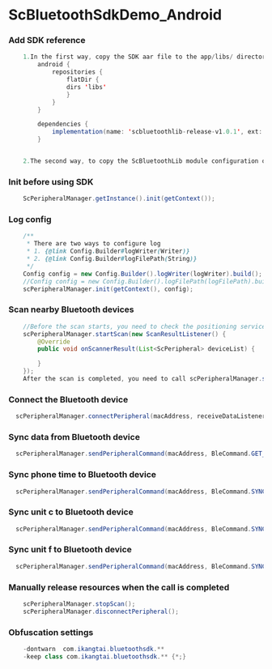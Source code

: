 # ScBluetoothSdkDemo_Android

### Add SDK reference

```java
    1.In the first way, copy the SDK aar file to the app/libs/ directory of the project, then configure gradle
        android {
            repositories {
                flatDir {
                dirs 'libs'
                }
            }
        }

        dependencies {
            implementation(name: 'scbluetoothlib-release-v1.0.1', ext: 'aar')
        }


    2.The second way, to copy the ScBluetoothLib module configuration of Demo to the project, and then add implementation project(':ScBluetoothLib') to gradle dependencies
```

### Init before using SDK

```java
    ScPeripheralManager.getInstance().init(getContext());
```
### Log config
```java
    /**
     * There are two ways to configure log
     * 1. {@link Config.Builder#logWriter(Writer)}
     * 2. {@link Config.Builder#logFilePath(String)}
     */
    Config config = new Config.Builder().logWriter(logWriter).build();
    //Config config = new Config.Builder().logFilePath(logFilePath).build();
    scPeripheralManager.init(getContext(), config);
```
### Scan nearby Bluetooth devices

```java
    //Before the scan starts, you need to check the positioning service switch above 6.0, the positioning authority of the system above 6.0, and the Bluetooth switch
    scPeripheralManager.startScan(new ScanResultListener() {
        @Override
        public void onScannerResult(List<ScPeripheral> deviceList) {

        }
    });
    After the scan is completed, you need to call scPeripheralManager.stopScan()
```

### Connect the Bluetooth device

```java
  scPeripheralManager.connectPeripheral(macAddress, receiveDataListenerAdapter);
```
### Sync data from Bluetooth device

```java
  scPeripheralManager.sendPeripheralCommand(macAddress, BleCommand.GET_DEVICE_DATA);
```
### Sync phone time to Bluetooth device

```java
  scPeripheralManager.sendPeripheralCommand(macAddress, BleCommand.SYNC_TIME);
```
### Sync unit c to Bluetooth device

```java
  scPeripheralManager.sendPeripheralCommand(macAddress, BleCommand.SYNC_THERMOMETER_UNIT_C);
```
### Sync unit f to Bluetooth device

```java
  scPeripheralManager.sendPeripheralCommand(macAddress, BleCommand.SYNC_THERMOMETER_UNIT_F);
```
### Manually release resources when the call is completed

```java
    scPeripheralManager.stopScan();
    scPeripheralManager.disconnectPeripheral();
```

### Obfuscation settings

```java
    -dontwarn  com.ikangtai.bluetoothsdk.**
    -keep class com.ikangtai.bluetoothsdk.** {*;}
```